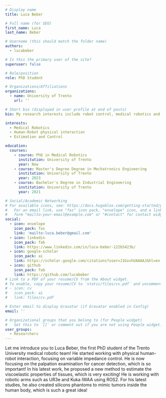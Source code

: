 ```yaml
---
# Display name
title: Luca Beber

# Full name (for SEO)
first_name: Luca
last_name: Beber

# Username (this should match the folder name)
authors:
  - lucabeber

# Is this the primary user of the site?
superuser: false

# Role/position
role: PhD Student

# Organizations/Affiliations
organizations:
  - name: University of Trento
    url: ''

# Short bio (displayed in user profile at end of posts)
bio: My research interests include robot control, medical robotics and programming.

interests:
  - Medical Robotics
  - Human-Robot physical interaction
  - Estimation and Control

education:
  courses:
    - course: PhD in Medical Robotics
      institution: University of Trento
      year: Now
    - course: Master's Degree Degree in Mechatronics Engineering
      institution: University of Trento
      year: 2023
    - course: Bachelor's Degree in Industrial Engineering
      institution: University of Trento
      year: 2021

# Social/Academic Networking
# For available icons, see: https://docs.hugoblox.com/getting-started/page-builder/#icons
#   For an email link, use "fas" icon pack, "envelope" icon, and a link in the
#   form "mailto:your-email@example.com" or "#contact" for contact widget.
social:
  - icon: envelope
    icon_pack: fas
    link: 'mailto:luca.beber@gmail.com'
  - icon: linkedin
    icon_pack: fab
    link: https://www.linkedin.com/in/luca-beber-122b5423b/
  - icon: google-scholar
    icon_pack: ai
    link: https://scholar.google.com/citations?user=J1GxvhUAAAAJ&hl=en
  - icon: github
    icon_pack: fab
    link: https://github.com/lucabeber
# Link to a PDF of your resume/CV from the About widget.
# To enable, copy your resume/CV to `static/files/cv.pdf` and uncomment the lines below.
# - icon: cv
#   icon_pack: ai
#   link: files/cv.pdf

# Enter email to display Gravatar (if Gravatar enabled in Config)
email: ''

# Organizational groups that you belong to (for People widget)
#   Set this to `[]` or comment out if you are not using People widget.
user_groups:
  - Researchers
---
```


Let me introduce you to Luca Beber, the first PhD student of the Trento University medical robotic team! He started working with physical human-robot interaction, focusing on variable impedance control. He is now focusing on the palpation examination for cancer detection, which is so important! In his latest work, he proposed a new method to estimate the viscoelastic properties of tissues, which is very exciting! He is working with robotic arms such as UR3e and Kuka IWAA using ROS2. For his latest studies, he also created silicons phantoms to mimic tumors inside the human body, which is such a great idea!